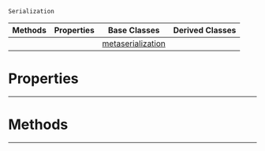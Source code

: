  `Serialization`

|Methods|Properties|Base Classes|Derived Classes|
|---|---|---|---|
| | |[metaserialization](https://github.com/dragonCASTjosh/PlasmaDocs/blob/master/code_reference/class_reference/metaserialization.markdown)| |


 #  Properties


---  
 #  Methods


---  
 

 